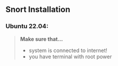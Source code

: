 ## Snort Installation
### Ubuntu 22.04:
> **Make sure that...**
> - system is connected to internet!
> - you have terminal with root power
